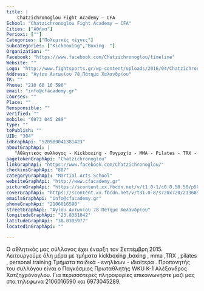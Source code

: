 ```yaml
---
title: |
    Chatzichronoglou Fight Academy – CFA
School: "Chatzichronoglou Fight Academy – CFA"
Cities: ["Αθήνα"]
Perioxi: [""]
Categories: ["Πολεμικές τέχνες"]
Subcategories: ["Kickboxing","Boxing  "]
Organization: ""
Facebook: "https://www.facebook.com/Chatzichronoglou/timeline"
Website: ""
Logo: "http://www.fightsports.gr/wp-content/uploads/2016/04/Chatzichronoglou-Fight-Academy-CFA-logo.jpg"
Address: "Αγίου Αντωνίου 78,Πάτημα Χαλανδρίου"
TK: ""
Phone: "210 60 16 590"
email: "info@cfacademy.gr"
Courses: ""
Place: ""
Rensponsible: ""
Verified: ""
mobile: "6973 045 289"
type: ""
toPublish: ""
UID: "304"
idGraphApi: "520989041381423"
aboutGraphApi: | 
   "Αθλητικός συλλογος - Kickboxing - Πυγμαχία - MMA - Pilates - TRX - Personal training Αγίου Αντωνίου 78 , Βριλήσσια (Πάτημα Χαλανδρίου) τηλ: 2106016590"
pagetokenGraphApi: "Chatzichronoglou"
linkGraphApi: "https://www.facebook.com/Chatzichronoglou/"
checkinsGraphApi: "887"
categoryGraphApi: "Martial Arts School"
websiteGraphApi: "http://www.cfacademy.gr"
pictureGraphApi: "https://scontent.xx.fbcdn.net/v/t1.0-1/c0.0.50.50/p50x50/11826076_520989374714723_481963460780442174_n.jpg?oh=643a5143ff281d96585cf105b1bb519c&amp;oe=5B3EC861"
coverGraphApi: "https://scontent.xx.fbcdn.net/v/t31.0-8/s720x720/21368911_886899394790384_5520839110493150798_o.jpg?oh=6e4d9186cda49ac8ff3ae0c494bf6345&amp;oe=5B3CF507"
emailsGraphApi: "info@cfacademy.gr"
phoneGraphApi: "2106016590"
streetGraphApi: "Αγίου Αντωνίου 78 Πάτημα Χαλανδρίου"
longitudeGraphApi: "23.8381042"
latitudeGraphApi: "38.0305977"
locatedinGraphApi: ""

---
```


Ο αθλητικός μας σύλλογος έχει έναρξη τον Σεπτέμβρη 2015. Λειτουργούμε όλη μέρα με τμήματα kickboxing ,boxing , mma ,TRX , pilates , personal training Τμήματα παιδικά - ενηλίκων - ιδιαίτερα . Προπονητής του συλλόγου είναι ο Παγκόσμιος Πρωταθλητής WKU K-1 Αλέξανδρος Χατζηχρόνογλου. Για περισσότερες πληροφορίες επικοινωνήστε μαζί μας στα τηλεφωνα 2106016590 και 6973045289.


